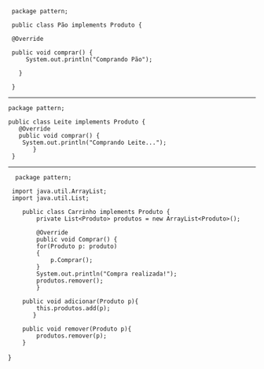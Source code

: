      package pattern;

     public class Pão implements Produto {

     @Override
   
     public void comprar() {
         System.out.println("Comprando Pão");
        
       }
       
     }

<hr>

    package pattern;

    public class Leite implements Produto {
	   @Override
	   public void comprar() {
	   	System.out.println("Comprando Leite...");
	       }
     }
   
   <hr>
   
      package pattern;

     import java.util.ArrayList;
     import java.util.List;

        public class Carrinho implements Produto {
	    	private List<Produto> produtos = new ArrayList<Produto>();
		
		    @Override
	    	public void Comprar() {
	   		for(Produto p: produto)
	   		{
	  			p.Comprar();
		  	}
	   		System.out.println("Compra realizada!");
		   	produtos.remover();
	    	}

	   	public void adicionar(Produto p){
			this.produtos.add(p);
		   }
		
	   	public void remover(Produto p){
	  		produtos.remover(p);
	  	}
		

   }
